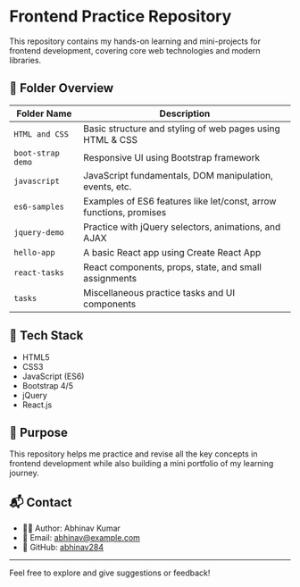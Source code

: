 # Frontend Practice Repository

This repository contains my hands-on learning and mini-projects for frontend development, covering core web technologies and modern libraries.

## 📁 Folder Overview

| Folder Name         | Description                                                |
|---------------------|------------------------------------------------------------|
| `HTML and CSS`      | Basic structure and styling of web pages using HTML & CSS |
| `boot-strap demo`   | Responsive UI using Bootstrap framework                   |
| `javascript`        | JavaScript fundamentals, DOM manipulation, events, etc.   |
| `es6-samples`       | Examples of ES6 features like let/const, arrow functions, promises |
| `jquery-demo`       | Practice with jQuery selectors, animations, and AJAX      |
| `hello-app`         | A basic React app using Create React App                  |
| `react-tasks`       | React components, props, state, and small assignments     |
| `tasks`             | Miscellaneous practice tasks and UI components            |

## 🚀 Tech Stack

- HTML5
- CSS3
- JavaScript (ES6)
- Bootstrap 4/5
- jQuery
- React.js

## 🎯 Purpose

This repository helps me practice and revise all the key concepts in frontend development while also building a mini portfolio of my learning journey.

## 📬 Contact

- 👨‍💻 Author: Abhinav Kumar
- 📧 Email: abhinav@example.com
- 🔗 GitHub: [abhinav284](https://github.com/abhinav284)

---

Feel free to explore and give suggestions or feedback!
